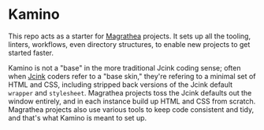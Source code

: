 # Kamino

This repo acts as a starter for [Magrathea](https://magrathea.guide) projects. It sets up all the tooling, linters, workflows, even directory structures, to enable new projects to get started faster.

Kamino is not a "base" in the more traditional Jcink coding sense; often when [Jcink](https://jcink.com) coders refer to a "base skin," they're refering to a minimal set of HTML and CSS, including stripped back versions of the Jcink default `wrapper` and `stylesheet`. Magrathea projects toss the Jcink defaults out the window entirely, and in each instance build up HTML and CSS from scratch. Magrathea projects also use various tools to keep code consistent and tidy, and that's what Kamino is meant to set up.
